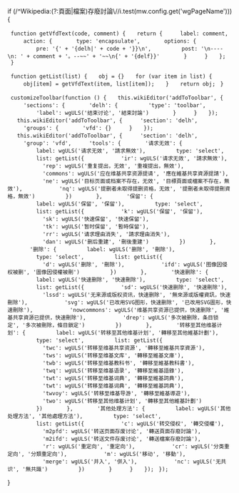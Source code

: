 if (/^Wikipedia:(?:頁面|檔案)存廢討論\\//i.test(mw.config.get('wgPageName'))) {

` function getVfdText(code, comment) {`
`   return {`
`     label: comment,`
`     action: {`
`       type: 'encapsulate',`
`       options: {`
`         pre: '{' + '{delh|' + code + '}}\n',`
`         post: '\n----\n: ' + comment + '。--~~' + '~~\n{' + '{delf}}'`
`       }`
`     }`
`   };`
` }`

` function getList(list) {`
`   obj = {}`
`   for (var item in list) {`
`     obj[item] = getVfdText(item, list[item]);`
`   }`
`   return obj;`
` }`

` customizeToolbar(function () {`
`   this.wikiEditor('addToToolbar', {`
`     'sections': {`
`       'delh': {`
`         'type': 'toolbar',`
`         'label': wgULS('结束讨论', '結束討論')`
`       }`
`     }`
`   });`
`   this.wikiEditor('addToToolbar', {`
`     'section': 'delh',`
`     'groups': {`
`       'vfd': {}`
`     }`
`   });`
`   this.wikiEditor('addToToolbar', {`
`     'section': 'delh',`
`     'group': 'vfd',`
`     'tools': {`
`       '请求无效': {`
`         label: wgULS('请求无效', '請求無效'),`
`         type: 'select',`
`         list: getList({`
`           'ir': wgULS('请求无效', '請求無效'),`
`           'rep': wgULS('重复提出，无效', '重複提出，無效'),`
`           'commons': wgULS('应在维基共享资源提请', '應在維基共享資源提請'),`
`           'ne': wgULS('目标页面或档案不存在，无效', '目標頁面或檔案不存在，無效'),`
`           'nq': wgULS('提删者未取得提删资格，无效', '提刪者未取得提刪資格，無效')`
`         })`
`       },`
`       '保留': {`
`         label: wgULS('保留', '保留'),`
`         type: 'select',`
`         list: getList({`
`           'k': wgULS('保留', '保留'),`
`           'sk': wgULS('快速保留', '快速保留'),`
`           'tk': wgULS('暂时保留', '暫時保留'),`
`           'rr': wgULS('请求理由消失', '請求理由消失'),`
`           'dan': wgULS('删后重建', '刪後重建')`
`         })`
`       },`
`       '删除': {`
`         label: wgULS('删除', '刪除'),`
`         type: 'select',`
`         list: getList({`
`           'd': wgULS('删除', '刪除'),`
`           'ifd': wgULS('图像因侵权被删', '圖像因侵權被刪')`
`         })`
`       },`
`       '快速删除': {`
`         label: wgULS('快速删除', '快速刪除'),`
`         type: 'select',`
`         list: getList({`
`           'sd': wgULS('快速删除', '快速刪除'),`
`           'lssd': wgULS('无来源或版权资讯，快速删除', '無來源或版權資訊，快速刪除'),`
`           'svg': wgULS('已改用SVG图形，快速删除', '已改用SVG圖形，快速刪除'),`
`           'nowcommons': wgULS('维基共享资源已提供，快速删除', '維基共享資源已提供，快速刪除'),`
`           'drep': wgULS('多次被删除，条目锁定', '多次被刪除，條目鎖定')`
`         })`
`       },`
`       '转移至其他维基计划': {`
`         label: wgULS('转移至其他维基计划', '轉移至其他維基計劃'),`
`         type: 'select',`
`         list: getList({`
`           'twc': wgULS('转移至维基共享资源', '轉移至維基共享資源'),`
`           'tws': wgULS('转移至维基文库', '轉移至維基文庫'),`
`           'twb': wgULS('转移至维基教科书', '轉移至維基教科書'),`
`           'twq': wgULS('转移至维基语录', '轉移至維基語錄'),`
`           'twt': wgULS('转移至维基词典', '轉移至維基詞典'),`
`           'twt': wgULS('转移至维基词典', '轉移至維基詞典'),`
`           'twvoy': wgULS('转移至维基导游', '轉移至維基導遊'),`
`           'two': wgULS('转移至其他维基计划', '轉移至其他維基計劃')`
`         })`
`       },`
`       '其他处理方法': {`
`         label: wgULS('其他处理方法', '其他處理方法'),`
`         type: 'select',`
`         list: getList({`
`           'c': wgULS('转交侵权', '轉交侵權'),`
`           'm2pfd': wgULS('转送页面存废讨论', '轉送頁面存廢討論'),`
`           'm2ifd': wgULS('转送文件存废讨论', '轉送檔案存廢討論'),`
`           'r': wgULS('重定向', '重定向'),`
`           'cr': wgULS('分类重定向', '分類重定向'),`
`           'm': wgULS('移动', '移動'),`
`           'merge': wgULS('并入', '併入'),`
`           'nc': wgULS('无共识', '無共識')`
`         })`
`       }`
`     }`
`   });`
` });`

}
